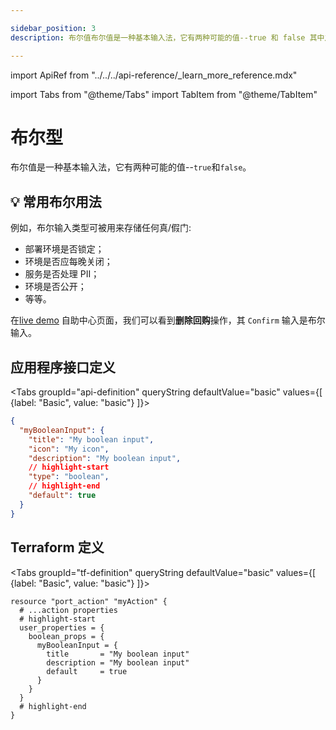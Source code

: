 ```yaml
---

sidebar_position: 3
description: 布尔值布尔值是一种基本输入法，它有两种可能的值--true 和 false 其中之一

---
```


import ApiRef from "../../../api-reference/_learn_more_reference.mdx"

import Tabs from "@theme/Tabs"
import TabItem from "@theme/TabItem"

# 布尔型

布尔值是一种基本输入法，它有两种可能的值--`true`和`false`。

## 💡 常用布尔用法

例如，布尔输入类型可被用来存储任何真/假门: 

* 部署环境是否锁定；
* 环境是否应每晚关闭；
* 服务是否处理 PII；
* 环境是否公开；
* 等等。

在[live demo](https://demo.getport.io/self-serve) 自助中心页面，我们可以看到**删除回购**操作，其 `Confirm` 输入是布尔输入。

## 应用程序接口定义

<Tabs groupId="api-definition" queryString defaultValue="basic" values={[
{label: "Basic", value: "basic"}
]}>

<TabItem value="basic">

```json showLineNumbers
{
  "myBooleanInput": {
    "title": "My boolean input",
    "icon": "My icon",
    "description": "My boolean input",
    // highlight-start
    "type": "boolean",
    // highlight-end
    "default": true
  }
}
```

</TabItem>
</Tabs>

<ApiRef />

## Terraform 定义

<Tabs groupId="tf-definition" queryString defaultValue="basic" values={[
{label: "Basic", value: "basic"}
]}>

<TabItem value="basic">

```hcl showLineNumbers
resource "port_action" "myAction" {
  # ...action properties
  # highlight-start
  user_properties = {
    boolean_props = {
      myBooleanInput = {
        title       = "My boolean input"
        description = "My boolean input"
        default     = true
      }
    }
  }
  # highlight-end
}
```

</TabItem>
</Tabs>